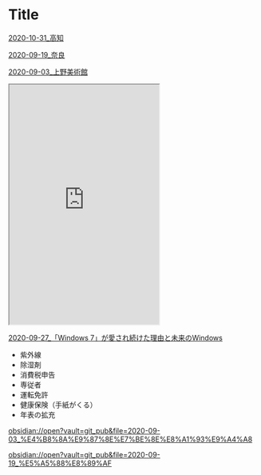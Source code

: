 
# Title

[2020-10-31_高知](./2020-10-31_高知.html)

[2020-09-19_奈良](./2020-09-19_奈良.html)

[2020-09-03_上野美術館](./2020-09-03_上野美術館.html )

<iframe src="https://www.google.com/maps/d/u/0/embed?mid=1mVKiOCSerdWJ6Phgr7nl45kBIStKAzO7" width="300" height="480"></iframe>

[2020-09-27_「Windows 7」が愛され続けた理由と未来のWindows](https://drive.google.com/file/d/1o8B69oJdP67d2BFNv48HGmg6oYPNmzwo/view)

* 紫外線
* 除湿剤
* 消費税申告
* 専従者
* 運転免許
* 健康保険（手紙がくる）
* 年表の拡充

[obsidian://open?vault=git_pub&file=2020-09-03_%E4%B8%8A%E9%87%8E%E7%BE%8E%E8%A1%93%E9%A4%A8](test)

[obsidian://open?vault=git_pub&file=2020-09-19_%E5%A5%88%E8%89%AF](test2)
